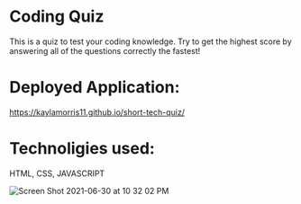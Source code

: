 # Coding Quiz
This is a quiz to test your coding knowledge. Try to get the highest score by answering all of the questions correctly the fastest!

# Deployed Application: 
https://kaylamorris11.github.io/short-tech-quiz/

# Technoligies used: 
HTML, CSS, JAVASCRIPT

![Screen Shot 2021-06-30 at 10 32 02 PM](https://user-images.githubusercontent.com/78561316/131529641-e5bf64dc-cc2d-4169-a3ea-0941c8c5d17c.png)
